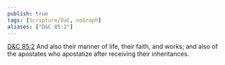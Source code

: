 ```yaml
---
publish: true
tags: [Scripture/DaC, noGraph]
aliases: ["D&C 85:2"]
---
```

[D&C 85:2](https://churchofjesuschrist.org/study/scriptures/dc-testament/dc/85?lang=eng&id=p2#p2) And also their manner of life, their faith, and works; and also of the apostates who apostatize after receiving their inheritances.
